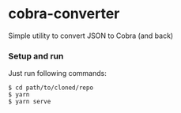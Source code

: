 # cobra-converter
Simple utility to convert JSON to Cobra (and back)

### Setup and run
Just run following commands:

```shell
$ cd path/to/cloned/repo
$ yarn
$ yarn serve
```
